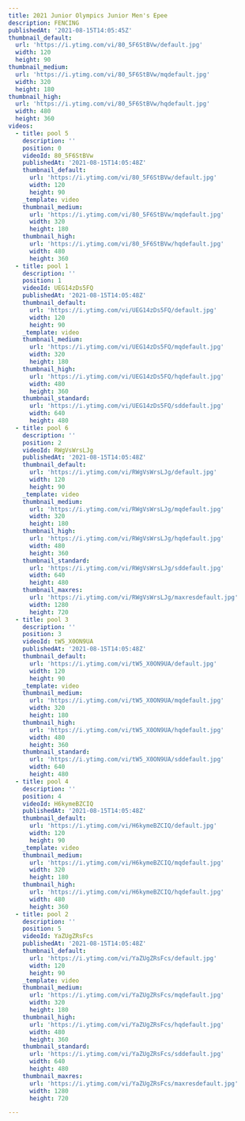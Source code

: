 ```yaml
---
title: 2021 Junior Olympics Junior Men's Epee
description: FENCING
publishedAt: '2021-08-15T14:05:45Z'
thumbnail_default:
  url: 'https://i.ytimg.com/vi/80_5F6StBVw/default.jpg'
  width: 120
  height: 90
thumbnail_medium:
  url: 'https://i.ytimg.com/vi/80_5F6StBVw/mqdefault.jpg'
  width: 320
  height: 180
thumbnail_high:
  url: 'https://i.ytimg.com/vi/80_5F6StBVw/hqdefault.jpg'
  width: 480
  height: 360
videos:
  - title: pool 5
    description: ''
    position: 0
    videoId: 80_5F6StBVw
    publishedAt: '2021-08-15T14:05:48Z'
    thumbnail_default:
      url: 'https://i.ytimg.com/vi/80_5F6StBVw/default.jpg'
      width: 120
      height: 90
    _template: video
    thumbnail_medium:
      url: 'https://i.ytimg.com/vi/80_5F6StBVw/mqdefault.jpg'
      width: 320
      height: 180
    thumbnail_high:
      url: 'https://i.ytimg.com/vi/80_5F6StBVw/hqdefault.jpg'
      width: 480
      height: 360
  - title: pool 1
    description: ''
    position: 1
    videoId: UEG14zDs5FQ
    publishedAt: '2021-08-15T14:05:48Z'
    thumbnail_default:
      url: 'https://i.ytimg.com/vi/UEG14zDs5FQ/default.jpg'
      width: 120
      height: 90
    _template: video
    thumbnail_medium:
      url: 'https://i.ytimg.com/vi/UEG14zDs5FQ/mqdefault.jpg'
      width: 320
      height: 180
    thumbnail_high:
      url: 'https://i.ytimg.com/vi/UEG14zDs5FQ/hqdefault.jpg'
      width: 480
      height: 360
    thumbnail_standard:
      url: 'https://i.ytimg.com/vi/UEG14zDs5FQ/sddefault.jpg'
      width: 640
      height: 480
  - title: pool 6
    description: ''
    position: 2
    videoId: RWgVsWrsLJg
    publishedAt: '2021-08-15T14:05:48Z'
    thumbnail_default:
      url: 'https://i.ytimg.com/vi/RWgVsWrsLJg/default.jpg'
      width: 120
      height: 90
    _template: video
    thumbnail_medium:
      url: 'https://i.ytimg.com/vi/RWgVsWrsLJg/mqdefault.jpg'
      width: 320
      height: 180
    thumbnail_high:
      url: 'https://i.ytimg.com/vi/RWgVsWrsLJg/hqdefault.jpg'
      width: 480
      height: 360
    thumbnail_standard:
      url: 'https://i.ytimg.com/vi/RWgVsWrsLJg/sddefault.jpg'
      width: 640
      height: 480
    thumbnail_maxres:
      url: 'https://i.ytimg.com/vi/RWgVsWrsLJg/maxresdefault.jpg'
      width: 1280
      height: 720
  - title: pool 3
    description: ''
    position: 3
    videoId: tW5_X0ON9UA
    publishedAt: '2021-08-15T14:05:48Z'
    thumbnail_default:
      url: 'https://i.ytimg.com/vi/tW5_X0ON9UA/default.jpg'
      width: 120
      height: 90
    _template: video
    thumbnail_medium:
      url: 'https://i.ytimg.com/vi/tW5_X0ON9UA/mqdefault.jpg'
      width: 320
      height: 180
    thumbnail_high:
      url: 'https://i.ytimg.com/vi/tW5_X0ON9UA/hqdefault.jpg'
      width: 480
      height: 360
    thumbnail_standard:
      url: 'https://i.ytimg.com/vi/tW5_X0ON9UA/sddefault.jpg'
      width: 640
      height: 480
  - title: pool 4
    description: ''
    position: 4
    videoId: H6kymeBZCIQ
    publishedAt: '2021-08-15T14:05:48Z'
    thumbnail_default:
      url: 'https://i.ytimg.com/vi/H6kymeBZCIQ/default.jpg'
      width: 120
      height: 90
    _template: video
    thumbnail_medium:
      url: 'https://i.ytimg.com/vi/H6kymeBZCIQ/mqdefault.jpg'
      width: 320
      height: 180
    thumbnail_high:
      url: 'https://i.ytimg.com/vi/H6kymeBZCIQ/hqdefault.jpg'
      width: 480
      height: 360
  - title: pool 2
    description: ''
    position: 5
    videoId: YaZUgZRsFcs
    publishedAt: '2021-08-15T14:05:48Z'
    thumbnail_default:
      url: 'https://i.ytimg.com/vi/YaZUgZRsFcs/default.jpg'
      width: 120
      height: 90
    _template: video
    thumbnail_medium:
      url: 'https://i.ytimg.com/vi/YaZUgZRsFcs/mqdefault.jpg'
      width: 320
      height: 180
    thumbnail_high:
      url: 'https://i.ytimg.com/vi/YaZUgZRsFcs/hqdefault.jpg'
      width: 480
      height: 360
    thumbnail_standard:
      url: 'https://i.ytimg.com/vi/YaZUgZRsFcs/sddefault.jpg'
      width: 640
      height: 480
    thumbnail_maxres:
      url: 'https://i.ytimg.com/vi/YaZUgZRsFcs/maxresdefault.jpg'
      width: 1280
      height: 720

---
```

